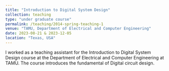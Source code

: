 ```yaml
---
title: "Introduction to Digital System Design"
collection: teaching
type: "under graduate course"
permalink: /teaching/2014-spring-teaching-1
venue: "TAMU, Department of Electrical and Computer Engineering"
date: 2023-08-21 & 2023-12-05
location: "Texas, USA"
---
```


I worked as a teaching assistant for the Introduction to Digital System Design course at the Department of Electrical and Computer Engineering at TAMU. The course introduces the fundamental of Digital circuit design.
